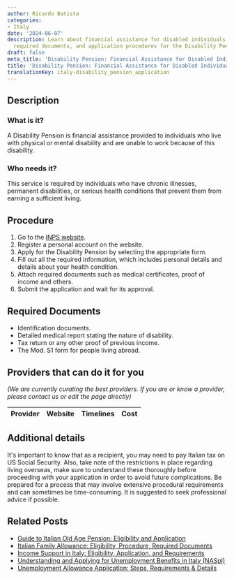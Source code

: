 ```yaml
---
author: Ricardo Batista
categories:
- Italy
date: '2024-06-07'
description: Learn about financial assistance for disabled individuals. Discover eligibility,
  required documents, and application procedures for the Disability Pension.
draft: false
meta_title: 'Disability Pension: Financial Assistance for Disabled Individuals'
title: 'Disability Pension: Financial Assistance for Disabled Individuals'
translationKey: italy-disability_pension_application
---
```


## Description
### What is it?
A Disability Pension is financial assistance provided to individuals who live with physical or mental disability and are unable to work because of this disability. 

### Who needs it?
This service is required by individuals who have chronic illnesses, permanent disabilities, or serious health conditions that prevent them from earning a sufficient living. 

## Procedure
1. Go to the [INPS website](https://www.inps.it/).
2. Register a personal account on the website.
3. Apply for the Disability Pension by selecting the appropriate form.
4. Fill out all the required information, which includes personal details and details about your health condition.
5. Attach required documents such as medical certificates, proof of income and others. 
6. Submit the application and wait for its approval.

## Required Documents
- Identification documents.
- Detailed medical report stating the nature of disability.
- Tax return or any other proof of previous income.
- The Mod. S1 form for people living abroad.

## Providers that can do it for you

_(We are currently curating the best providers. If you are or know a provider, please contact us or edit the page directly)_

| Provider        |     Website     |     Timelines    |       Cost      |
| --------------- | --------------- |  :-------------: | :-------------: |

## Additional details
It's important to know that as a recipient, you may need to pay Italian tax on US Social Security. Also, take note of the restrictions in place regarding living overseas, make sure to understand these thoroughly before proceeding with your application in order to avoid future complications. Be prepared for a process that may involve extensive procedural requirements and can sometimes be time-consuming. It is suggested to seek professional advice if possible.


## Related Posts

- [Guide to Italian Old Age Pension: Eligibility and Application](https://tramitit.com/guides/italy/old_age_pension_application/)
- [Italian Family Allowance: Eligibility, Procedure, Required Documents](https://tramitit.com/guides/italy/family_allowance_request/)
- [Income Support in Italy: Eligibility, Application, and Requirements](https://tramitit.com/guides/italy/income_support_application/)
- [Understanding and Applying for Unemployment Benefits in Italy (NASpI)](https://tramitit.com/guides/italy/unemployment_benefits_request/)
- [Unemployment Allowance Application: Steps, Requirements & Details](https://tramitit.com/guides/italy/unemployment_allowance_application/)